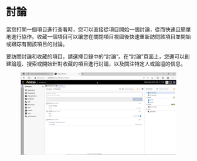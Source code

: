 # 討論

當您打開一個項目進行查看時，您可以直接從項目開始一個討論，從而快速且簡單地進行協作。收藏一個項目可以讓您在關閉項目視圖後快速重新訪問該項目並開始或跟踪有關該項目的討論。

要訪問討論和收藏的項目，請選擇目錄中的“討論”。在“討論”頁面上，您還可以創建論壇、搜索或開始針對收藏的項目進行討論，以及關注特定人或論壇的信息。

<figure><img src="../.gitbook/assets/image (6).png" alt=""><figcaption></figcaption></figure>
